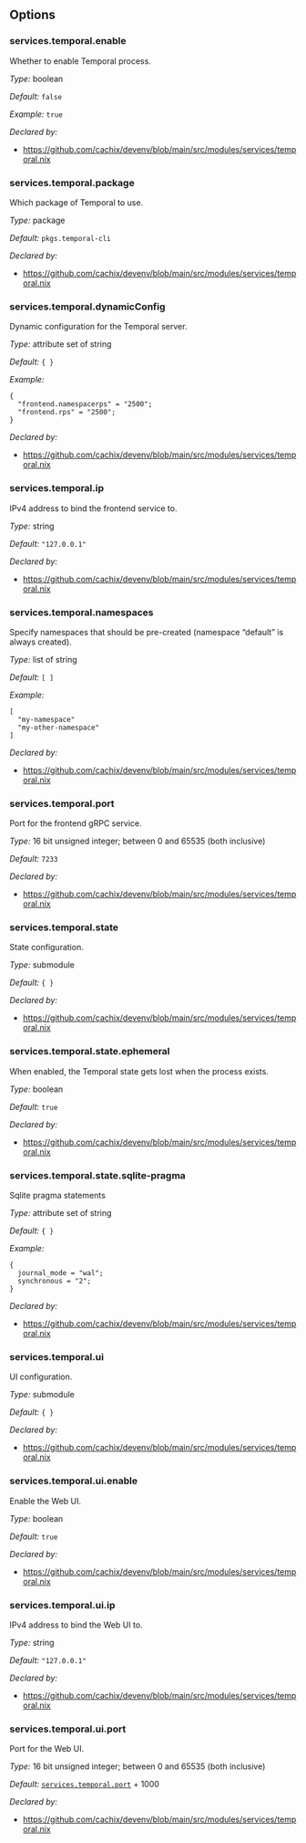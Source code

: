[comment]: # (Do not edit this file as it is autogenerated. Go to docs/individual-docs if you want to make edits.)
[comment]: # (Please add your documentation above this line)

## Options

### services\.temporal\.enable



Whether to enable Temporal process\.



*Type:*
boolean



*Default:*
` false `



*Example:*
` true `

*Declared by:*
 - [https://github\.com/cachix/devenv/blob/main/src/modules/services/temporal\.nix](https://github.com/cachix/devenv/blob/main/src/modules/services/temporal.nix)



### services\.temporal\.package



Which package of Temporal to use\.



*Type:*
package



*Default:*
` pkgs.temporal-cli `

*Declared by:*
 - [https://github\.com/cachix/devenv/blob/main/src/modules/services/temporal\.nix](https://github.com/cachix/devenv/blob/main/src/modules/services/temporal.nix)



### services\.temporal\.dynamicConfig

Dynamic configuration for the Temporal server\.



*Type:*
attribute set of string



*Default:*
` { } `



*Example:*

```
{
  "frontend.namespacerps" = "2500";
  "frontend.rps" = "2500";
}
```

*Declared by:*
 - [https://github\.com/cachix/devenv/blob/main/src/modules/services/temporal\.nix](https://github.com/cachix/devenv/blob/main/src/modules/services/temporal.nix)



### services\.temporal\.ip



IPv4 address to bind the frontend service to\.



*Type:*
string



*Default:*
` "127.0.0.1" `

*Declared by:*
 - [https://github\.com/cachix/devenv/blob/main/src/modules/services/temporal\.nix](https://github.com/cachix/devenv/blob/main/src/modules/services/temporal.nix)



### services\.temporal\.namespaces



Specify namespaces that should be pre-created (namespace “default” is always created)\.



*Type:*
list of string



*Default:*
` [ ] `



*Example:*

```
[
  "my-namespace"
  "my-other-namespace"
]
```

*Declared by:*
 - [https://github\.com/cachix/devenv/blob/main/src/modules/services/temporal\.nix](https://github.com/cachix/devenv/blob/main/src/modules/services/temporal.nix)



### services\.temporal\.port



Port for the frontend gRPC service\.



*Type:*
16 bit unsigned integer; between 0 and 65535 (both inclusive)



*Default:*
` 7233 `

*Declared by:*
 - [https://github\.com/cachix/devenv/blob/main/src/modules/services/temporal\.nix](https://github.com/cachix/devenv/blob/main/src/modules/services/temporal.nix)



### services\.temporal\.state



State configuration\.



*Type:*
submodule



*Default:*
` { } `

*Declared by:*
 - [https://github\.com/cachix/devenv/blob/main/src/modules/services/temporal\.nix](https://github.com/cachix/devenv/blob/main/src/modules/services/temporal.nix)



### services\.temporal\.state\.ephemeral



When enabled, the Temporal state gets lost when the process exists\.



*Type:*
boolean



*Default:*
` true `

*Declared by:*
 - [https://github\.com/cachix/devenv/blob/main/src/modules/services/temporal\.nix](https://github.com/cachix/devenv/blob/main/src/modules/services/temporal.nix)



### services\.temporal\.state\.sqlite-pragma



Sqlite pragma statements



*Type:*
attribute set of string



*Default:*
` { } `



*Example:*

```
{
  journal_mode = "wal";
  synchronous = "2";
}
```

*Declared by:*
 - [https://github\.com/cachix/devenv/blob/main/src/modules/services/temporal\.nix](https://github.com/cachix/devenv/blob/main/src/modules/services/temporal.nix)



### services\.temporal\.ui



UI configuration\.



*Type:*
submodule



*Default:*
` { } `

*Declared by:*
 - [https://github\.com/cachix/devenv/blob/main/src/modules/services/temporal\.nix](https://github.com/cachix/devenv/blob/main/src/modules/services/temporal.nix)



### services\.temporal\.ui\.enable



Enable the Web UI\.



*Type:*
boolean



*Default:*
` true `

*Declared by:*
 - [https://github\.com/cachix/devenv/blob/main/src/modules/services/temporal\.nix](https://github.com/cachix/devenv/blob/main/src/modules/services/temporal.nix)



### services\.temporal\.ui\.ip



IPv4 address to bind the Web UI to\.



*Type:*
string



*Default:*
` "127.0.0.1" `

*Declared by:*
 - [https://github\.com/cachix/devenv/blob/main/src/modules/services/temporal\.nix](https://github.com/cachix/devenv/blob/main/src/modules/services/temporal.nix)



### services\.temporal\.ui\.port



Port for the Web UI\.



*Type:*
16 bit unsigned integer; between 0 and 65535 (both inclusive)



*Default:*
[` services.temporal.port `](\#servicestemporalport) + 1000

*Declared by:*
 - [https://github\.com/cachix/devenv/blob/main/src/modules/services/temporal\.nix](https://github.com/cachix/devenv/blob/main/src/modules/services/temporal.nix)

